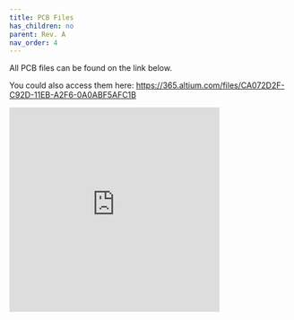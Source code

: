 ```yaml
---
title: PCB Files
has_children: no
parent: Rev. A
nav_order: 4
---
```


All PCB files can be found on the link below. 

You could also access them here: https://365.altium.com/files/CA072D2F-C92D-11EB-A2F6-0A0ABF5AFC1B 



<iframe frameborder="0" width="375" height="365" scrolling="no" src="https://circuitmaker.com/Projects/Details/Eduardo-Munoz-Gutierrez/Arduino-Portable-Power-Supply/embeded"></iframe>

